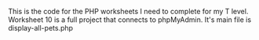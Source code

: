 This is the code for the PHP worksheets I need to complete for my T level. Worksheet 10 is a full project that connects to phpMyAdmin. It's main file is display-all-pets.php
